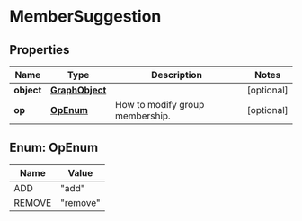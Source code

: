 # MemberSuggestion

## Properties
Name | Type | Description | Notes
------------ | ------------- | ------------- | -------------
**object** | [**GraphObject**](GraphObject.md) |  |  [optional]
**op** | [**OpEnum**](#OpEnum) | How to modify group membership. |  [optional]

<a name="OpEnum"></a>
## Enum: OpEnum
Name | Value
---- | -----
ADD | &quot;add&quot;
REMOVE | &quot;remove&quot;
